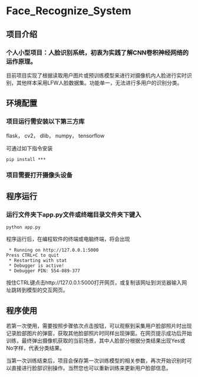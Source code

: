 # Face_Recognize_System
## 项目介绍
### 个人小型项目：人脸识别系统，初衷为实践了解CNN卷积神经网络的运作原理。
目前项目实现了根据读取用户图片或预训练模型来进行对摄像机内人脸进行实时识别，其他样本采用LFW人脸数据集。功能单一，无法进行多用户的识别分类。
## 环境配置
### 项目运行需安装以下第三方库
flask，
cv2，
dlib，
numpy，
tensorflow

可通过如下指令安装
```
pip install ***
```
### 项目需要打开摄像头设备

## 程序运行
### 运行文件夹下app.py文件或终端目录文件夹下键入
```
python app.py
```
程序运行后，在编程软件的终端或电脑终端，将会出现
```
 * Running on http://127.0.0.1:5000
Press CTRL+C to quit
 * Restarting with stat
 * Debugger is active!
 * Debugger PIN: 554-089-377
```
按住CTRL键点击http://127.0.0.1:5000打开网页，或复制该网址到浏览器输入网址跳转到模型的交互网页。

## 程序使用
若第一次使用，需要按照步骤依次点击按钮，可以观察到采集用户脸部照片时出现记录脸部图片的弹窗，获取其他脸部照片时同样出现弹窗。在网页提示成功后开始训练，最终弹出摄像机获取的当前场景，其中人脸部分根据分类结果出现Yes或No字样，代表分类结果。 

当第一次训练结束后，项目会保存第一次训练模型的相关参数，再次开始识别时可以直接进行脸部识别操作。当然您也可以重新训练来更新用户脸部信息。